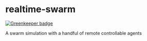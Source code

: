 # realtime-swarm

[![Greenkeeper badge](https://badges.greenkeeper.io/deepstreamIO/realtime-swarm.svg)](https://greenkeeper.io/)

A swarm simulation with a handful of remote controllable agents
